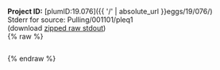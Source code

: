 **Project ID:** [plumID:19.076]({{ '/' | absolute_url }}eggs/19/076/)  
Stderr for source:  Pulling/001101/pleq1   
(download [zipped raw stdout](pleq1.plumed_master.stdout.txt.zip))  
{% raw %}
<pre>
</pre>
{% endraw %}
